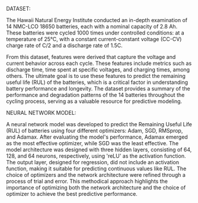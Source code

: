 DATASET:

The Hawaii Natural Energy Institute conducted an in-depth examination of 14 NMC-LCO 18650 batteries, each with a nominal capacity of 2.8 Ah. These batteries were cycled 1000 times under controlled conditions: at a temperature of 25°C, with a constant current-constant voltage (CC-CV) charge rate of C/2 and a discharge rate of 1.5C.

From this dataset, features were derived that capture the voltage and current behavior across each cycle. These features include metrics such as discharge time, time spent at specific voltages, and charging times, among others. The ultimate goal is to use these features to predict the remaining useful life (RUL) of the batteries, which is a critical factor in understanding battery performance and longevity. The dataset provides a summary of the performance and degradation patterns of the 14 batteries throughout the cycling process, serving as a valuable resource for predictive modeling.

NEURAL NETWORK MODEL:

A neural network model was developed to predict the Remaining Useful Life (RUL) of batteries using four different optimizers: Adam, SGD, RMSprop, and Adamax. After evaluating the model's performance, Adamax emerged as the most effective optimizer, while SGD was the least effective. The model architecture was designed with three hidden layers, consisting of 64, 128, and 64 neurons, respectively, using 'reLU' as the activation function. The output layer, designed for regression, did not include an activation function, making it suitable for predicting continuous values like RUL. The choice of optimizers and the network architecture were refined through a process of trial and error. This methodical approach highlights the importance of optimizing both the network architecture and the choice of optimizer to achieve the best predictive performance.

